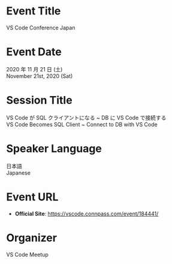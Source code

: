 # Event Title

VS Code Conference Japan

# Event Date

2020 年 11 月 21 日 (土)  
November 21st, 2020 (Sat)  

# Session Title

VS Code が SQL クライアントになる ~ DB に VS Code で接続する  
VS Code Becomes SQL Client ~ Connect to DB with VS Code  

# Speaker Language

日本語  
Japanese  

# Event URL

- **Official Site**: https://vscode.connpass.com/event/184441/

# Organizer

VS Code Meetup